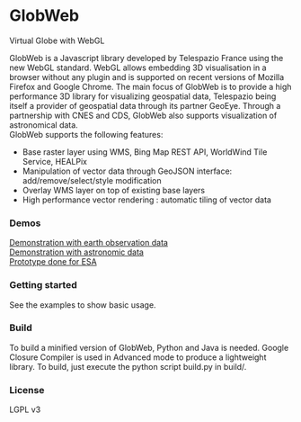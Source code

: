 GlobWeb
=======

Virtual Globe with WebGL

GlobWeb is a Javascript library developed by Telespazio France using the new WebGL standard. WebGL allows embedding 3D visualisation in a browser without any plugin and is supported on recent versions of Mozilla Firefox and Google Chrome.
The main focus of GlobWeb is to provide a high performance 3D library for visualizing geospatial data, Telespazio being itself a provider of geospatial data through its partner GeoEye.
Through a partnership with CNES and CDS, GlobWeb also supports visualization of astronomical data.  
GlobWeb supports the following features:
 * Base raster layer using WMS, Bing Map REST API, WorldWind Tile Service, HEALPix
 * Manipulation of vector data through GeoJSON interface: add/remove/select/style modification
 * Overlay WMS layer on top of existing base layers
 * High performance vector rendering  : automatic tiling of vector data

### Demos ###

<a href="http://demonstrator.telespazio.com/GlobWeb/">Demonstration with earth observation data</a>  
<a href="http://demonstrator.telespazio.com/AstroWeb/">Demonstration with astronomic data</a>  
<a href="http://demonstrator.telespazio.com/EoliWebGL/">Prototype done for ESA</a>  

### Getting started ###

See the examples to show basic usage.

### Build ###

To build a minified version of GlobWeb, Python and Java is needed.
Google Closure Compiler is used in Advanced mode to produce a lightweight library.
To build, just execute the python script build.py in build/.

### License ###

LGPL v3
